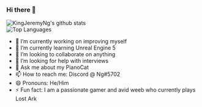 ### Hi there 👋

<!--
**KingJeremyNg/kingjeremyng** is a ✨ _special_ ✨ repository because its `README.md` (this file) appears on your GitHub profile.
-->

![KingJeremyNg's github stats](https://github-readme-stats.vercel.app/api?username=kingjeremyng&show_icons=true&theme=radical)  
![Top Languages](https://github-readme-stats.vercel.app/api/top-langs/?username=kingjeremyng&layout=compact&theme=radical&langs_count=10&exclude_repo=cps511,cps305)  

- 🔭 I’m currently working on improving myself
- 🌱 I’m currently learning Unreal Engine 5
- 👯 I’m looking to collaborate on anything
- 🤔 I’m looking for help with interviews
- 💬 Ask me about my PianoCat
- 📫 How to reach me: Discord @ Ng#5702
- 😄 Pronouns: He/Him
- ⚡ Fun fact: I am a passionate gamer and avid weeb who currently plays Lost Ark

